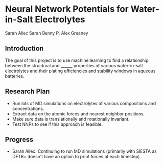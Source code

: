 # Neural Network Potentials for Water-in-Salt Electrolytes
Sarah Allec
Sarah Benny
P. Alex Greaney

## Introduction
The goal of this project is to use machine learning to find a relationship 
between the structural and ______ properties of various water-in-salt electrolytes 
and their plating efficiencies and stability windows in aqueous batteries.

## Research Plan
* Run lots of MD simulations on electrolytes of various compositions and
   concentrations.
* Extract data on the atomic forces and nearest neighbor positions.
* Make sure data is translationally and rotationally invariant.
* Test NNPs to see if this approach is feasible.

## Progress
* Sarah Allec: Continuing to run MD simulations (primarily with SIESTA as DFTB+
  doesn't have an option to print forces at each timestep)
